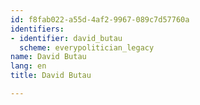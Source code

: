 ```yaml
---
id: f8fab022-a55d-4af2-9967-089c7d57760a
identifiers:
- identifier: david_butau
  scheme: everypolitician_legacy
name: David Butau
lang: en
title: David Butau

---
```

